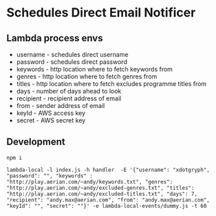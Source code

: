 # Schedules Direct Email Notificer

## Lambda process envs

* username - schedules direct username
* password - schedules direct password
* keywords - http location where to fetch keywords from
* genres - http location where to fetch genres from
* titles - http location where to fetch excludes programme titles from
* days - number of days ahead to look
* recipient - recipient address of email
* from - sender address of email
* keyId - AWS access key
* secret - AWS secret key

## Development

```npm i``` 

```lambda-local -l index.js -h handler  -E '{"username": "xdotgryph", "password": "", "keywords" : "http://play.aerian.com/~andy/keywords.txt", "genres": "http://play.aerian.com/~andy/excluded-genres.txt", "titles": "http://play.aerian.com/~andy/excluded-titles.txt", "days": 7, "recipient": "andy.max@aerian.com", "from": "andy.max@aerian.com", "keyId": "", "secret": ""}' -e lambda-local-events/dummy.js -t 60 ```
